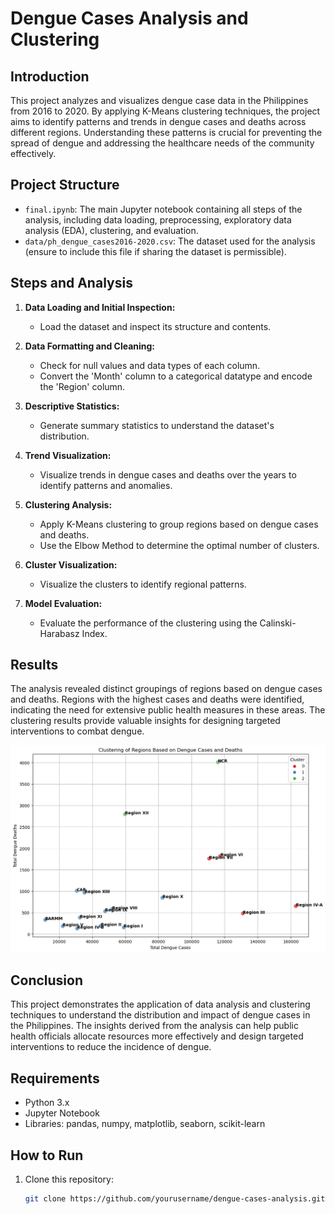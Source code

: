 # Dengue Cases Analysis and Clustering

## Introduction
This project analyzes and visualizes dengue case data in the Philippines from 2016 to 2020. By applying K-Means clustering techniques, the project aims to identify patterns and trends in dengue cases and deaths across different regions. Understanding these patterns is crucial for preventing the spread of dengue and addressing the healthcare needs of the community effectively.

## Project Structure
- `final.ipynb`: The main Jupyter notebook containing all steps of the analysis, including data loading, preprocessing, exploratory data analysis (EDA), clustering, and evaluation.
- `data/ph_dengue_cases2016-2020.csv`: The dataset used for the analysis (ensure to include this file if sharing the dataset is permissible).

## Steps and Analysis
1. **Data Loading and Initial Inspection:**
   - Load the dataset and inspect its structure and contents.

2. **Data Formatting and Cleaning:**
   - Check for null values and data types of each column.
   - Convert the 'Month' column to a categorical datatype and encode the 'Region' column.

3. **Descriptive Statistics:**
   - Generate summary statistics to understand the dataset's distribution.

4. **Trend Visualization:**
   - Visualize trends in dengue cases and deaths over the years to identify patterns and anomalies.

5. **Clustering Analysis:**
   - Apply K-Means clustering to group regions based on dengue cases and deaths.
   - Use the Elbow Method to determine the optimal number of clusters.

6. **Cluster Visualization:**
   - Visualize the clusters to identify regional patterns.

7. **Model Evaluation:**
   - Evaluate the performance of the clustering using the Calinski-Harabasz Index.

## Results
The analysis revealed distinct groupings of regions based on dengue cases and deaths. Regions with the highest cases and deaths were identified, indicating the need for extensive public health measures in these areas. The clustering results provide valuable insights for designing targeted interventions to combat dengue.

![Results](images/regional_clustering.png)

## Conclusion
This project demonstrates the application of data analysis and clustering techniques to understand the distribution and impact of dengue cases in the Philippines. The insights derived from the analysis can help public health officials allocate resources more effectively and design targeted interventions to reduce the incidence of dengue.

## Requirements
- Python 3.x
- Jupyter Notebook
- Libraries: pandas, numpy, matplotlib, seaborn, scikit-learn

## How to Run
1. Clone this repository:
   ```bash
   git clone https://github.com/yourusername/dengue-cases-analysis.git
